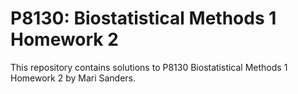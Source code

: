 # P8130: Biostatistical Methods 1 Homework 2

This repository contains solutions to P8130 Biostatistical Methods 1 Homework 2 
by Mari Sanders. 